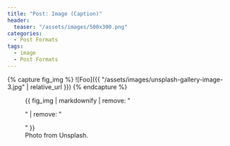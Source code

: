 ```yaml
---
title: "Post: Image (Caption)"
header:
  teaser: "/assets/images/500x300.png"
categories:
  - Post Formats
tags:
  - image
  - Post Formats
---
```


{% capture fig_img %}
![Foo]({{ "/assets/images/unsplash-gallery-image-3.jpg" | relative_url }})
{% endcapture %}

<figure>
  {{ fig_img | markdownify | remove: "<p>" | remove: "</p>" }}
  <figcaption>Photo from Unsplash.</figcaption>
</figure>